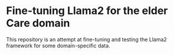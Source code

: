 # Fine-tuning Llama2 for the elder Care domain
This repository is an attempt at fine-tuning and testing the Llama2 framework for some domain-specific data.

